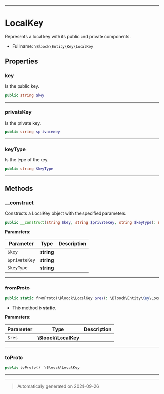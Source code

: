 ***

# LocalKey

Represents a local key with its public and private components.



* Full name: `\Bloock\Entity\Key\LocalKey`



## Properties


### key

Is the public key.

```php
public string $key
```






***

### privateKey

Is the private key.

```php
public string $privateKey
```






***

### keyType

Is the type of the key.

```php
public string $keyType
```






***

## Methods


### __construct

Constructs a LocalKey object with the specified parameters.

```php
public __construct(string $key, string $privateKey, string $keyType): mixed
```








**Parameters:**

| Parameter | Type | Description |
|-----------|------|-------------|
| `$key` | **string** |  |
| `$privateKey` | **string** |  |
| `$keyType` | **string** |  |





***

### fromProto



```php
public static fromProto(\Bloock\LocalKey $res): \Bloock\Entity\Key\LocalKey
```



* This method is **static**.




**Parameters:**

| Parameter | Type | Description |
|-----------|------|-------------|
| `$res` | **\Bloock\LocalKey** |  |





***

### toProto



```php
public toProto(): \Bloock\LocalKey
```












***


***
> Automatically generated on 2024-09-26
